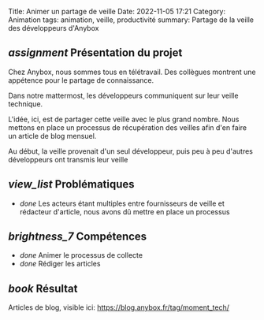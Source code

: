 Title: Animer un partage de veille
Date: 2022-11-05 17:21
Category: Animation
tags: animation, veille, productivité
summary: Partage de la veille des développeurs d'Anybox

## <i class="medium material-icons">assignment</i> Présentation du projet

Chez Anybox, nous sommes tous en télétravail. Des collègues montrent une appétence pour le partage de connaissance. 

Dans notre mattermost, les développeurs communiquent sur leur veille technique.

L'idée, ici, est de partager cette veille avec le plus grand nombre. Nous mettons en place un processus de récupération
des veilles afin d'en faire un article de blog mensuel. 

Au début, la veille provenait d'un seul développeur, puis peu à peu d'autres développeurs ont transmis leur veille 

## <i class="medium material-icons">view_list</i> Problématiques

 - <i class="tiny material-icons">done</i> Les acteurs étant multiples entre fournisseurs de veille et rédacteur d'article, 
nous avons dû mettre en place un processus

## <i class="medium material-icons">brightness_7</i> Compétences 

- <i class="tiny material-icons">done</i> Animer le processus de collecte
- <i class="tiny material-icons">done</i> Rédiger les articles

## <i class="medium material-icons">book</i> Résultat
Articles de blog, visible ici: https://blog.anybox.fr/tag/moment_tech/

